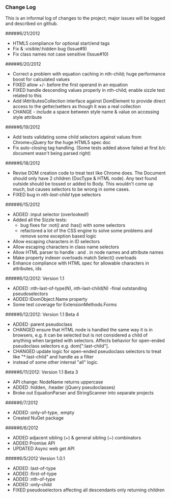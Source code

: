 ﻿### Change Log

This is an informal log of changes to the project; major issues will be logged and described on github.

#####6/21/2012

- HTML5 compliance for optional start/end tags
- Fix <input type="hidden"> & :visible/:hidden bug (Issue#9)
- Fix class names not case sensitive (Issue#10)

#####6/20/2012

- Correct a problem with equation caching in nth-child; huge performance boost for calculated values
- FIXED allow +/- before the first operand in an equation
- FIXED handle descending values properly in nth-child; enable sizzle test related to this
- Add IAttributesCollection interface against DomElement to provide direct access to the getter/setters as though it was a real collection
- CHANGE - include a space between style name & value on accessing style attribute

#####6/19/2012

- Add tests validating some child selectors against values from Chrome+jQuery for the huge HTML5 spec doc
- Fix auto-closing tag handling. (Some tests added above failed at first b/c document wasn't being parsed right)


#####6/18/2012

- Revise DOM creation code to treat text like Chrome does. The Document should only have 2 children (DocType & HTML node). Any text found outside should be tossed or added to Body. This wouldn't come up much, but causes selectors to be wrong in some cases.
- FIXED bug in *nth-last-child* type selectors


#####6/15/2012

- ADDED :input selector (overlooked!)
- Added all the Sizzle tests:
	-   bug fixes for :not() and :has() with some selectors
	-   refactored a lot of the CSS engine to solve some problems and remove some exception based logic
- Allow escaping characters in ID selectors
- Allow escaping characters in class name selectors
- Allow HTML parser to handle : and . in node names and attribute names
- Make property indexer overloads match Select() overloads
- Enhance compliance with HTML spec for allowable characters in attributes, ids

#####6/12/2012: Version 1.1

- ADDED :nth-last-of-type(N), nth-last-child(N) -final outstanding pseudoselectors
- ADDED IDomObject.Name property
- Some test coverage for ExtensionMethods.Forms

#####6/12/2012: Version 1.1 Beta 4

- ADDED :parent pseudoclass
- CHANGED ensure that HTML node is handled the same way it is in browsers, e.g. it can be selected but is not considered a child of anything when targeted with selectors. Affects behavior for open-ended pseudoclass selectors e.g. dom[":last-child"].
- CHANGED update logic for open-ended pseudoclass selectors to treat like "*:last-child" and handle as a filter
-    instead of some other internal "all" logic.

#####6/11/2012: Version 1.1 Beta 3

- API change: NodeName returns uppercase
- ADDED :hidden, :header (jQuery pseudoclasses)
- Broke out EquationParser and StringScanner into separate projects

#####6/7/2012

- ADDED :only-of-type, :empty
- Created NuGet package


#####6/6/2012

- ADDED adjacent sibling (+) & general sibling (~) combinators
- ADDED Promise API
- UPDATED Async web get API


#####6/5/2012 Version 1.0.1

- ADDED :last-of-type
- ADDED :first-of-type
- ADDED :nth-of-type
- ADDED :only-child
- FIXED pseudoselectors affecting all descendants only returning children


